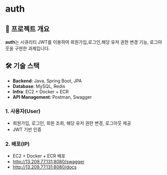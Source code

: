 # auth

## 📌 프로젝트 개요

**auth**는 시큐리티 JWT를 이용하여 회원가입,로그인,해당 유저 권한 변경 기능, 로그아웃을 구현한 과제입니다.

## 🛠️ 기술 스택

- **Backend**: Java, Spring Boot, JPA
- **Database**: MySQL, Redis
- **Infra**: EC2 + Docker + ECR
- **API Management**: Postman, Swagger

### 1. 사용자(User)

- 회원가입, 로그인, 회원 조회, 해당 유저 권한 변경, 로그아웃 제공
- JWT 기반 인증 

### 2. 배포(IP)
- EC2 + Docker + ECR 배포
- http://13.209.77.131:8080/swagger
- http://13.209.77.131:8080/docs
